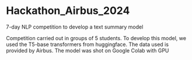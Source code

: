 # Hackathon_Airbus_2024
7-day NLP competition to develop a text summary model

Competition carried out in groups of 5 students. To develop this model, we used the T5-base transformers from huggingface. The data used is provided by Airbus. The model was shot on Google Colab with GPU

